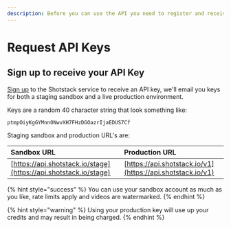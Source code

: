 ```yaml
---
description: Before you can use the API you need to register and receive your API keys
---
```


# Request API Keys

## Sign up to receive your API Key

[Sign up](https://docs.google.com/forms/d/e/1FAIpQLSeUSMOlpd_cy5TktKpki3aYEbfbpMcJpYMq0xnDjUWfSPoyNw/viewform) to the Shotstack service to receive an API key, we'll email you keys for both a staging sandbox and a live production environment.

Keys are a random 40 character string that look something like:

```text
ptmpOiyKgGYMnnONwvXH7FHzDGOazrIjaEDUS7Cf
```

Staging sandbox and production URL's are:

| Sandbox URL | Production URL |
| :--- | :--- |
| [https://api.shotstack.io/stage](https://api.shotstack.io/stage) | [https://api.shotstack.io/v1](https://api.shotstack.io/v1) |

{% hint style="success" %}
 You can use your sandbox account as much as you like, rate limits apply and videos are watermarked.
{% endhint %}

{% hint style="warning" %}
Using your production key will use up your credits and may result in being charged.
{% endhint %}

